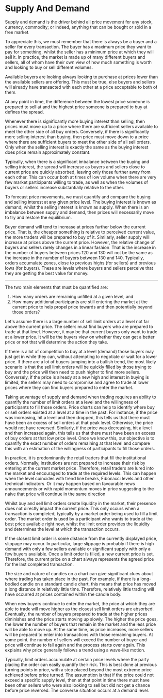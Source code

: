 # Supply And Demand

Supply and demand is the driver behind all price movement for any stock, currency, commodity; or indeed, anything that can be bought or sold in a free market.

To appreciate this, we must remember that there is always be a buyer and a seller for every transaction. The buyer has a maximum price they want to pay for something, whilst the seller has a minimum price at which they will sell it. In practice, the market is made up of many different buyers and sellers, all of whom have their own view of how much something is worth and looking to buy or sell different volumes.

Available buyers are looking always looking to purchase at prices lower than the available sellers are offering. This must be true, else buyers and sellers will already have transacted with each other at a price acceptable to both of them.

At any point in time, the difference between the lowest price someone is prepared to sell at and the highest price someone is prepared to buy at defines the spread.

Whenever there is significantly more buying interest than selling, then prices must move up to a price where there are sufficient sellers available to meet the other side of all buy orders. Conversely, if there is significantly more selling interest than buying, then price must move down to a price where there are sufficient buyers to meet the other side of all sell orders. Only when the selling interest is exactly the same as the buying interest does price remain approximately constant.

Typically, when there is a significant imbalance between the buying and selling interest, the spread will increase as buyers and sellers close to current price are quickly absorbed, leaving only those further away from each other. This can occur both at times of low volume when there are very few market participants willing to trade, as well as when the volumes of buyers or sellers increase substantially relative to the other.

To forecast price movements, we must quantify and compare the buying and selling interest at any given price level. The buying interest is known as demand, whilst the selling interest is known as supply. When there is an imbalance between supply and demand, then prices will necessarily move to try and restore the equilibrium.

Buyer demand will tend to increase at prices further below the current price. That is, the cheaper something is relative to perceived current value, the more traders will be prepared to buy of it. Similarly, seller supply will increase at prices above the current price. However, the relative change of buyers and sellers rarely changes in a linear fashion. That is the increase in the number of buyers between prices 120 and 130 will not be the same as the increase in the number of buyers between 130 and 140. Typically, orders accumulate zones, close to previous highs \(for sellers\) and previous lows \(for buyers\). These are levels where buyers and sellers perceive that they are getting the best value for money.

---

The two main elements that must be quantified are:  
1. How many orders are remaining unfilled at a given level; and  
2. How many additional participants are still entering the market at the current price to help propel price towards and then potentially beyond those orders?

Let's assume there is a large number of sell limit orders at a level not far above the current price. The sellers must find buyers who are prepared to trade at that level. However, it may be that current buyers only want to trade at a lower price. It will be the buyers view on whether they can get a better price or not that will determine the action they take.

If there is a lot of competition to buy at a level \(demand\) those buyers may just get in while they can, without attempting to negotiate or wait for a lower price. If there are a lot of buyers jumping into a bullish trend, the most likely scenario is that the sell limit orders will be quickly filled by those trying to buy and the price will then need to push higher to find more sellers. Conversely, if the price is already at a new high and interest in buying is limited, the sellers may need to compromise and agree to trade at lower prices where they can find buyers prepared to enter the market.

Taking advantage of supply and demand when trading requires an ability to quantify the number of limit orders at a level and the willingness of participants to fill those orders. Price charts can help to identify where buy or sell orders existed at a level at a time in the past. For instance, if the price was increasing, hit a level and then dropped, this tells us that there must have been an excess of sell orders at that peak level. Otherwise, the price would not have reversed. Similarly, if the price was decreasing, hit a level and then increased again, this tells us that there must have been an excess of buy orders at that low price level. Once we know this, our objective is to quantify the exact number of orders remaining at that level and compare this with an estimation of the willingness of participants to fill those orders.

In practice, it is predominantly the retail traders that fill the institutional orders. Normally, institutions are not prepared to increase their risk by entering at the current market price. Therefore, retail traders are lured into the market and encouraged to trade at the required levels. This can happen when the level coincides with trend line breaks, Fibonacci levels and other technical indicators. Or it may happen based on favourable news announcements or with rapid momentum moves in price suggesting to the naive that price will continue in the same direction

Whilst buy and sell limit orders create liquidity in the market, their presence does not directly impact the current price. This only occurs when a transaction is completed, typically by a market order being used to fill a limit order. The market order is used by a participant who wants to trade at the best price available right now, whilst the limit order provides the liquidity and determines the level at which the transaction occurs.

If the closest limit order is some distance from the currently displayed price, slippage may occur. In particular, large slippage is probably if there is high demand with only a few sellers available or significant supply with only a few buyers available. Once a limit order is filled, a new current price is set. Therefore, the current price on a chart always represents the agreed price for the last completed transaction.

The size and nature of candles on a chart can give significant clues about where trading has taken place in the past. For example, if there is a long-bodied candle on a standard candle chart, this means that price has moved a long distance in relatively little time. Therefore, relatively little trading will have occurred at prices contained within the candle body.

When new buyers continue to enter the market, the price at which they are able to trade will move higher as the closest sell limit orders are absorbed. Eventually, the number of buyers prepared to trade at the higher prices diminishes and the price starts moving up slowly. The higher the price goes, the lower the number of buyers that remain in the market and the less price will be able to move up. At the same time, as price increases, more sellers will be prepared to enter into transactions with those remaining buyers. At some point, the number of sellers will exceed the number of buyer and price will continue to fall again and the process starts over again. This explains why price generally follows a trend using a wave-like motion.

Typically, limit orders accumulate at certain price levels where the party placing the order can easily quantify their risk. This is best done at previous turning points in price, with a stop placed beyond the most extreme price achieved before price turned. The assumption is that if the price could not exceed a specific supply level, then at that point in time there must have been other sellers who were also looking to sell but did not get a chance before price reversed. The converse situation occurs at a demand level.

